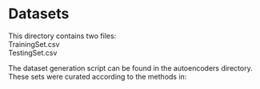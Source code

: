 # Datasets  
This directory contains two files:  
TrainingSet.csv  
TestingSet.csv  

The dataset generation script can be found in the autoencoders directory. These sets were curated according to the methods in:  



